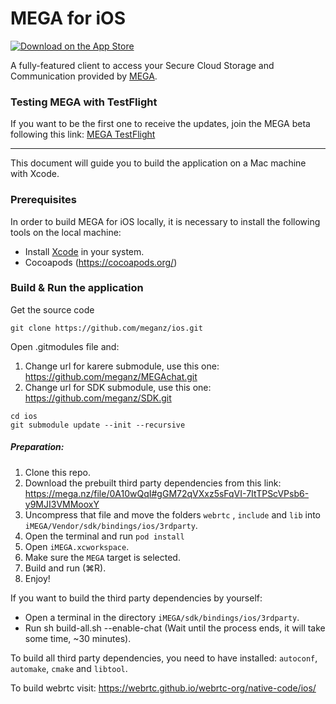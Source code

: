 MEGA for iOS
===============

[![Download on the App Store](https://linkmaker.itunes.apple.com/en-us/badge-lrg.svg?releaseDate=2013-11-26&kind=iossoftware&bubble=ios_apps)](https://apps.apple.com/app/mega/id706857885?mt=8)

A fully-featured client to access your Secure Cloud Storage and Communication provided by [MEGA](https://mega.nz).

### Testing MEGA with TestFlight

If you want to be the first one to receive the updates, join the MEGA beta following this link: [MEGA TestFlight](https://testflight.apple.com/join/4x1P5Tnx)

---

This document will guide you to build the application on a Mac machine with Xcode.

### Prerequisites
In order to build MEGA for iOS locally, it is necessary to install the following tools on the local machine:

- Install [Xcode](https://itunes.apple.com/app/xcode/id497799835?mt=12) in your system.
- Cocoapods (https://cocoapods.org/)



### Build & Run the application

Get the source code

```
git clone https://github.com/meganz/ios.git
```

Open .gitmodules file and:
1. Change url for karere submodule, use this one: https://github.com/meganz/MEGAchat.git
2. Change url for SDK submodule, use this one: https://github.com/meganz/SDK.git

```
cd ios
git submodule update --init --recursive
```

##### Preparation:
1. Clone this repo.
2. Download the prebuilt third party dependencies from this link: https://mega.nz/file/0A10wQqI#gGM72qVXxz5sFqVI-7ItTPScVPsb6-y9MJI3VMMooxY
3. Uncompress that file and move the folders `webrtc` , `include` and `lib` into `iMEGA/Vendor/sdk/bindings/ios/3rdparty`.
4. Open the terminal and run `pod install`
5. Open `iMEGA.xcworkspace`.
6. Make sure the `MEGA` target is selected.
7. Build and run (⌘R).
8. Enjoy!

If you want to build the third party dependencies by yourself: 
- Open a terminal in the directory `iMEGA/sdk/bindings/ios/3rdparty`. 
- Run sh build-all.sh --enable-chat (Wait until the process ends, it will take some time, ~30 minutes). 

To build all third party dependencies, you need to have installed: `autoconf`, `automake`, `cmake` and `libtool`. 

To build webrtc visit: https://webrtc.github.io/webrtc-org/native-code/ios/
